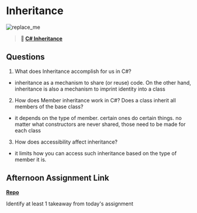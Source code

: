 # Inheritance

![replace_me](https://codeworks.blob.core.windows.net/public/assets/img/illustrations/placeholder.svg)

> **📖 [C# Inheritance](https://codeworksacademy.com/fs-student-guide/resources/wk10/04-Inheritance)**

## Questions

1. What does Inheritance accomplish for us in C#?
- inheritance as a mechanism to share (or reuse) code. On the other hand, inheritance is also a mechanism to imprint identity into a class

2. How does Member inheritance work in C#? Does a class inherit all members of the base class?
- it depends on the type of member. certain ones do certain things. no matter what constructors are never shared, those need to be made for each class

3. How does accessibility affect inheritance?
- it limits how you can access such inheritance based on the type of member it is.

## Afternoon Assignment Link

**[Repo](https://github.com/TungLe0319/AllSpice)**

Identify at least 1 takeaway from today's assignment
